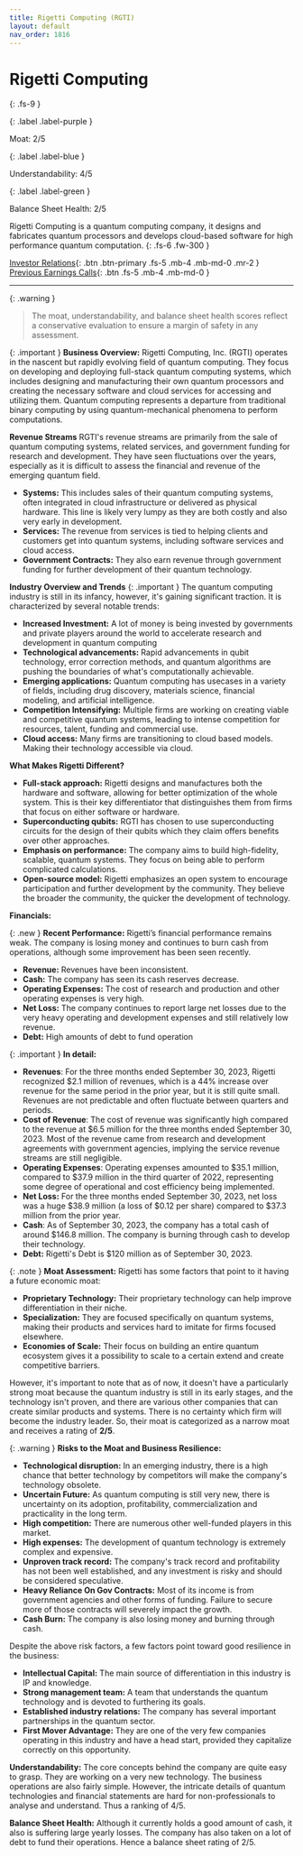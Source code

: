 ```yaml
---
title: Rigetti Computing (RGTI)
layout: default
nav_order: 1816
---
```


# Rigetti Computing
{: .fs-9 }

{: .label .label-purple }

Moat: 2/5

{: .label .label-blue }

Understandability: 4/5

{: .label .label-green }

Balance Sheet Health: 2/5

Rigetti Computing is a quantum computing company, it designs and fabricates quantum processors and develops cloud-based software for high performance quantum computation.
{: .fs-6 .fw-300 }

[Investor Relations](https://www.google.com/search?q=RGTI+investor+relations){: .btn .btn-primary .fs-5 .mb-4 .mb-md-0 .mr-2 }
[Previous Earnings Calls](https://discountingcashflows.com/company/RGTI/transcripts/){: .btn .fs-5 .mb-4 .mb-md-0 }

---

{: .warning }
>The moat, understandability, and balance sheet health scores reflect a conservative evaluation to ensure a margin of safety in any assessment.



{: .important }
**Business Overview:**
Rigetti Computing, Inc. (RGTI) operates in the nascent but rapidly evolving field of quantum computing. They focus on developing and deploying full-stack quantum computing systems, which includes designing and manufacturing their own quantum processors and creating the necessary software and cloud services for accessing and utilizing them. Quantum computing represents a departure from traditional binary computing by using quantum-mechanical phenomena to perform computations.

**Revenue Streams**
RGTI's revenue streams are primarily from the sale of quantum computing systems, related services, and government funding for research and development. They have seen fluctuations over the years, especially as it is difficult to assess the financial and revenue of the emerging quantum field.

*   **Systems:** This includes sales of their quantum computing systems, often integrated in cloud infrastructure or delivered as physical hardware. This line is likely very lumpy as they are both costly and also very early in development.
*   **Services:** The revenue from services is tied to helping clients and customers get into quantum systems, including software services and cloud access.
*   **Government Contracts:**  They also earn revenue through government funding for further development of their quantum technology.

**Industry Overview and Trends**
{: .important }
The quantum computing industry is still in its infancy, however, it's gaining significant traction. It is characterized by several notable trends:
*   **Increased Investment:** A lot of money is being invested by governments and private players around the world to accelerate research and development in quantum computing
*   **Technological advancements:** Rapid advancements in qubit technology, error correction methods, and quantum algorithms are pushing the boundaries of what's computationally achievable.
*   **Emerging applications:** Quantum computing has usecases in a variety of fields, including drug discovery, materials science, financial modeling, and artificial intelligence.
*   **Competition Intensifying:** Multiple firms are working on creating viable and competitive quantum systems, leading to intense competition for resources, talent, funding and commercial use.
*   **Cloud access:** Many firms are transitioning to cloud based models. Making their technology accessible via cloud.

**What Makes Rigetti Different?**
*   **Full-stack approach:** Rigetti designs and manufactures both the hardware and software, allowing for better optimization of the whole system. This is their key differentiator that distinguishes them from firms that focus on either software or hardware.
*   **Superconducting qubits:** RGTI has chosen to use superconducting circuits for the design of their qubits which they claim offers benefits over other approaches.
*   **Emphasis on performance:** The company aims to build high-fidelity, scalable, quantum systems. They focus on being able to perform complicated calculations.
*   **Open-source model:**  Rigetti emphasizes an open system to encourage participation and further development by the community. They believe the broader the community, the quicker the development of technology.

**Financials:**

{: .new }
**Recent Performance:** Rigetti’s financial performance remains weak. The company is losing money and continues to burn cash from operations, although some improvement has been seen recently.
* **Revenue:** Revenues have been inconsistent.
* **Cash:** The company has seen its cash reserves decrease.
*   **Operating Expenses:** The cost of research and production and other operating expenses is very high.
*   **Net Loss:** The company continues to report large net losses due to the very heavy operating and development expenses and still relatively low revenue.
*   **Debt:** High amounts of debt to fund operation

{: .important }
**In detail:**
*   **Revenues**: For the three months ended September 30, 2023, Rigetti recognized $2.1 million of revenues, which is a 44% increase over revenue for the same period in the prior year, but it is still quite small. Revenues are not predictable and often fluctuate between quarters and periods.
*  **Cost of Revenue**: The cost of revenue was significantly high compared to the revenue at $6.5 million for the three months ended September 30, 2023. Most of the revenue came from research and development agreements with government agencies, implying the service revenue streams are still negligible.
* **Operating Expenses**:  Operating expenses amounted to $35.1 million, compared to $37.9 million in the third quarter of 2022, representing some degree of operational and cost efficiency being implemented.
*   **Net Loss:** For the three months ended September 30, 2023, net loss was a huge $38.9 million (a loss of $0.12 per share) compared to $37.3 million from the prior year.
*   **Cash**: As of September 30, 2023, the company has a total cash of around $146.8 million. The company is burning through cash to develop their technology.
*   **Debt:** Rigetti's Debt is $120 million as of September 30, 2023.

{: .note }
**Moat Assessment:**
Rigetti has some factors that point to it having a future economic moat:
*   **Proprietary Technology:** Their proprietary technology can help improve differentiation in their niche.
*   **Specialization:** They are focused specifically on quantum systems, making their products and services hard to imitate for firms focused elsewhere.
*   **Economies of Scale:** Their focus on building an entire quantum ecosystem gives it a possibility to scale to a certain extend and create competitive barriers.

However, it's important to note that as of now, it doesn't have a particularly strong moat because the quantum industry is still in its early stages, and the technology isn't proven, and there are various other companies that can create similar products and systems. There is no certainty which firm will become the industry leader. So, their moat is categorized as a narrow moat and receives a rating of **2/5**.

{: .warning }
**Risks to the Moat and Business Resilience:**
*   **Technological disruption:** In an emerging industry, there is a high chance that better technology by competitors will make the company's technology obsolete.
*   **Uncertain Future:** As quantum computing is still very new, there is uncertainty on its adoption, profitability, commercialization and practicality in the long term.
*   **High competition:** There are numerous other well-funded players in this market.
*   **High expenses:** The development of quantum technology is extremely complex and expensive.
*   **Unproven track record:** The company's track record and profitability has not been well established, and any investment is risky and should be considered speculative.
*   **Heavy Reliance On Gov Contracts:** Most of its income is from government agencies and other forms of funding. Failure to secure more of those contracts will severely impact the growth.
*   **Cash Burn:** The company is also losing money and burning through cash.

Despite the above risk factors, a few factors point toward good resilience in the business:
*   **Intellectual Capital:** The main source of differentiation in this industry is IP and knowledge.
*   **Strong management team:** A team that understands the quantum technology and is devoted to furthering its goals.
*   **Established industry relations:** The company has several important partnerships in the quantum sector.
*   **First Mover Advantage:** They are one of the very few companies operating in this industry and have a head start, provided they capitalize correctly on this opportunity.

**Understandability:**
The core concepts behind the company are quite easy to grasp. They are working on a very new technology. The business operations are also fairly simple.
However, the intricate details of quantum technologies and financial statements are hard for non-professionals to analyse and understand. Thus a ranking of 4/5.

**Balance Sheet Health:**
Although it currently holds a good amount of cash, it also is suffering large yearly losses. The company has also taken on a lot of debt to fund their operations. Hence a balance sheet rating of 2/5.